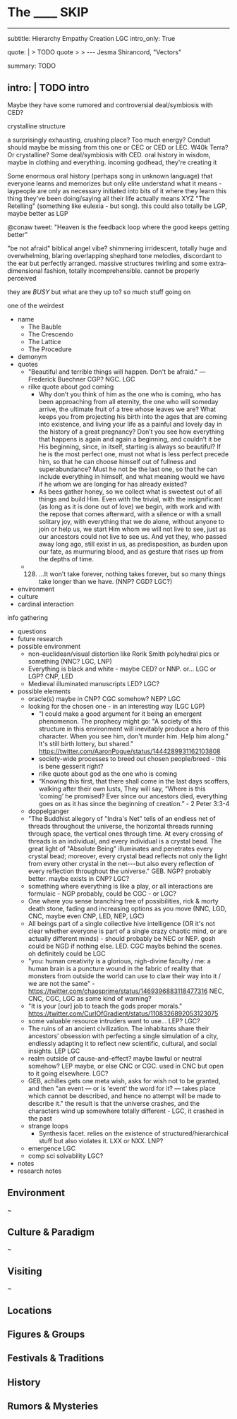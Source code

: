 # The ____ SKIP

---
subtitle: Hierarchy Empathy Creation LGC
intro_only: True
<!-- post_intro_only: MEDIA("David Hellman - Braid background.jpg") -->

quote: |
    > TODO quote
    >
    > <span class="attribution">--- Jesma Shirancord, "Vectors" <!-- James Richardson --></span>

summary: TODO

intro: |
    TODO intro
---

<!--
what's the point?

- too much of a good thing gets weird
- really disorienting but they are definitely up to something!!
- this place is not made for mortals
-->

Maybe they have some rumored and controversial deal/symbiosis with CED?

crystalline structure

a surprisingly exhausting, crushing place? Too much energy? Conduit should maybe be missing from this one or CEC or CED or LEC. W40k Terra? Or crystalline? Some deal/symbiosis with CED. oral history in wisdom, maybe in clothing and everything. incoming godhead, they're creating it

Some enormous oral history (perhaps song in unknown language) that everyone learns and memorizes but only elite understand what it means - laypeople are only as necessary initiated into bits of it where they learn this thing they've been doing/saying all their life actually means XYZ "The Retelling" (something like eulexia - but song). this could also totally be LGP, maybe better as LGP

@conaw tweet: "Heaven is the feedback loop where the good keeps getting better"

"be not afraid" biblical angel vibe? shimmering irridescent, totally huge and overwhelming, blaring overlapping shephard tone melodies, discordant to the ear but perfectly arranged. massive structures twirling and some extra-dimensional fashion, totally incomprehensible. cannot be properly perceived

they are *BUSY* but what are they up to? so much stuff going on

one of the weirdest

- name
    - The Bauble
    - The Crescendo
    - The Lattice
    - The Procedure
- demonym
- quotes
    - "Beautiful and terrible things will happen. Don't be afraid." ― Frederick Buechner CGP? NGC. LGC
    - rilke quote about god coming
        + Why don’t you think of him as the one who is coming, who has been approaching from all eternity, the one who will someday arrive, the ultimate fruit of a tree whose leaves we are? What keeps you from projecting his birth into the ages that are coming into existence, and living your life as a painful and lovely day in the history of a great pregnancy? Don’t you see how everything that happens is again and again a beginning, and couldn’t it be His beginning, since, in itself, starting is always so beautiful? If he is the most perfect one, must not what is less perfect precede him, so that he can choose himself out of fullness and superabundance? Must he not be the last one, so that he can include everything in himself, and what meaning would we have if he whom we are longing for has already existed?
        + As bees gather honey, so we collect what is sweetest out of all things and build Him. Even with the trivial, with the insignificant (as long as it is done out of love) we begin, with work and with the repose that comes afterward, with a silence or with a small solitary joy, with everything that we do alone, without anyone to join or help us, we start Him whom we will not live to see, just as our ancestors could not live to see us. And yet they, who passed away long ago, still exist in us, as predisposition, as burden upon our fate, as murmuring blood, and as gesture that rises up from the depths of time.
    - 128. ...It won’t take forever, nothing takes forever, but so many things take longer than we have. (NNP? CGD? LGC?)
- environment
- culture
- cardinal interaction

info gathering

- questions
- future research
- possible environment
    - non-euclidean/visual distortion like Rorik Smith polyhedral pics or something (NNC? LGC, LNP)
    - Everything is black and white - maybe CED? or NNP. or... LGC or LGP? CNP, LED
    - Medieval illuminated manuscripts LED? LGC?
- possible elements
    - oracle(s) maybe in CNP? CGC somehow? NEP? LGC
    - looking for the chosen one - in an interesting way (LGC LGP)
        + "I could make a good argument for it being an emergent phenomenon. The prophecy might go: "A society of this structure in this environment will inevitably produce a hero of this character. When you see him, don't murder him. Help him along." It's still birth lottery, but shared." https://twitter.com/AaronPogue/status/1444289931162103808
        + society-wide processes to breed out chosen people/breed - this is bene gesserit right?
        + rilke quote about god as the one who is coming
        + “Knowing this first, that there shall come in the last days scoffers, walking after their own lusts, They will say, “Where is this ‘coming’ he promised? Ever since our ancestors died, everything goes on as it has since the beginning of creation.” - 2 Peter 3:3-4
    - doppelganger
    - "The Buddhist allegory of "Indra's Net" tells of an endless net of threads throughout the universe, the horizontal threads running through space, the vertical ones through time. At every crossing of threads is an individual, and every individual is a crystal bead. The great light of "Absolute Being" illuminates and penetrates every crystal bead; moreover, every crystal bead reflects not only the light from every other crystal in the net---but also every reflection of every reflection throughout the universe." GEB. NGP? probably better. maybe exists in CNP? LGC?
    - something where everything is like a play, or all interactions are formulaic - NGP probably, could be CGC - or LGC?
    - One where you sense branching tree of possibilities, rick & morty death stone, fading and increasing options as you move (NNC, LGD, CNC, maybe even CNP, LED, NEP, LGC)
    - All beings part of a single collective hive intelligence (OR it's not clear whether everyone is part of a single crazy chaotic mind, or are actually different minds) - should probably be NEC or NEP. gosh could be NGD if nothing else. LED. CGC maybs behind the scenes. oh definitely could be LGC
    - "you: human creativity is a glorious, nigh-divine faculty / me: a human brain is a puncture wound in the fabric of reality that monsters from outside the world can use to claw their way into it / we are not the same" - https://twitter.com/chaosprime/status/1469396883118477316 NEC, CNC, CGC, LGC as some kind of warning?
    - "It is your [our] job to teach the gods proper morals." https://twitter.com/CurlOfGradient/status/1108326892053123075
    - some valuable resource intruders want to use... LEP? LGC?
    - <gpt>The ruins of an ancient civilization. The inhabitants share their ancestors’ obsession with perfecting a single simulation of a city, endlessly adapting it to reflect new scientific, cultural, and social insights.</gpt> LEP LGC
    - realm outside of cause-and-effect? maybe lawful or neutral somehow? LEP maybe, or else CNC or CGC. used in CNC but open to it going elsewhere. LGC?
    - GEB, achilles gets one meta wish, asks for wish not to be granted, and then "an event — or is 'event' the word for it? — takes place which cannot be described, and hence no attempt will be made to describe it." the result is that the universe crashes, and the characters wind up somewhere totally different - LGC, it crashed in the past
    - strange loops
        + Synthesis facet. relies on the existence of structured/hierarchical stuff but also violates it. LXX or NXX. LNP?
    - emergence LGC
    - comp sci solvability LGC?
- notes
- research notes

## Environment

~

## Culture & Paradigm

~

## Visiting

~

## Locations

## Figures & Groups

## Festivals & Traditions

## History

## Rumors & Mysteries
